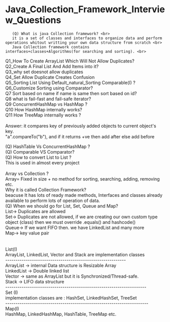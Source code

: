 # Java_Collection_Framework_Interview_Questions
       (Q) What is java Collection framework? <br>
       it is a set of classes and interfaces to organize data and perform operations whitout writting your own data structure from scratch <br> 
       Java Collection framework contains interfaces+classes+Algorithms(for searching and sorting). <br>
Q1_How To Create ArrayList Which Will Not Allow Duplicates? <br>
Q2_Create A Final List And Add Items into it? <br>
Q3_why set doesnot allow duplicates <br>
Q4_Set Allow Duplicate Creates Confusion <br>
Q5_Sorting List Using Default_natural_Sorting Comparable(I) ? <br>
Q6_Customize Sorting using Comparator? <br>
Q7 Sort based on name if name is same then sort based on id? <br>
Q8 what is fail-fast and fail-safe iterator? <br>
Q9 ConcurrentHashMap vs HashMap ? <br>
Q10 How HashMap internally works? <br>
Q11 How TreeMap internally works ? <br> <br>
    Answer: it compares key of previously added objects to current object's key.<br>
    "a".compareTo("b"), and if it returns +ve then add after else add before <br>

(Q) HashTable Vs ConcurrentHashMap ? <br>
(Q) Comparable VS Comparator? <br>
(Q) How to convert List<Entity> to List<EntityDto> ? <br> This is used in almost every project <br>
<br>
Array vs Collection ? <br>
  Array= Fixed in size + no method for sorting, searching, adding, removing etc. <br>
Why it is called Collection Framework? <br>
   beacuse It has lots of ready made methods, Interfaces and classes already available to perform lots of operation of data. <br>
(Q) When we should go for List, Set, Queue and Map? <br>
    List-> Duplicates are allowed <br>
    Set-> Duplicates are not allowed, if we are creating our own custom type object (class) then we must override .equals() and hashcode() <br>
    Queue-> If we want FIFO then. we have LinkedList and many more <br>
    Map-> key value pair <br>
<br><br>
List(I) <br>
   <tab><tab> ArrayList, LinkedList, Vector and Stack are implementation classes<br>
           -----------------------------------------------------------<br>
           ArrayList -> internal Data structure is Resizable Array<br>
           LinkedList -> Double linked list<br>
           Vector -> same as ArrayList but it is Synchronized/Thread-safe.<br> 
           Stack -> LIFO data structure<br>
---------------------------------------------------------------------<br>
Set (I) <br>
      implementation classes are : HashSet, LinkedHashSet, TreeSet <br>
----------------------------------------------------------------------<br>
Map(I) <br>
   HashMap, LinkedHashMap, HashTable, TreeMap etc. <br>
